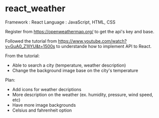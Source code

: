 # react_weather

Framework : React
Language : JavaScript, HTML, CSS

Register from https://openweathermap.org/ to get the api's key and base.

Followed the tutorial from https://www.youtube.com/watch?v=GuA0_Z1llYU&t=1500s to understande how to implement API to React.

From the tutorial:
- Able to search a city (temperature, weather description)
- Change the background image base on the city's temperature

Plan:
- Add icons for weather decriptions
- More description on the weather (ex. humidity, pressure, wind speed, etc)
- Have more image backgrounds
- Celsius and fahrenheit option 
